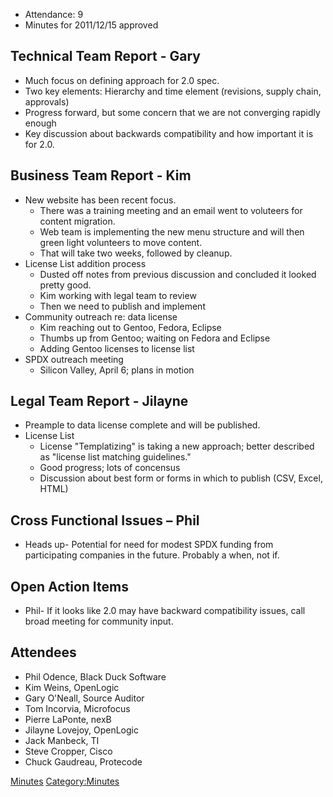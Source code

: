   - Attendance: 9
  - Minutes for 2011/12/15 approved

## Technical Team Report - Gary

  - Much focus on defining approach for 2.0 spec.
  - Two key elements: Hierarchy and time element (revisions, supply
    chain, approvals)
  - Progress forward, but some concern that we are not converging
    rapidly enough
  - Key discussion about backwards compatibility and how important it is
    for 2.0.

## Business Team Report - Kim

  - New website has been recent focus.
      - There was a training meeting and an email went to voluteers for
        content migration.
      - Web team is implementing the new menu structure and will then
        green light volunteers to move content.
      - That will take two weeks, followed by cleanup.
  - License List addition process
      - Dusted off notes from previous discussion and concluded it
        looked pretty good.
      - Kim working with legal team to review
      - Then we need to publish and implement
  - Community outreach re: data license
      - Kim reaching out to Gentoo, Fedora, Eclipse
      - Thumbs up from Gentoo; waiting on Fedora and Eclipse
      - Adding Gentoo licenses to license list
  - SPDX outreach meeting
      - Silicon Valley, April 6; plans in motion

## Legal Team Report - Jilayne

  - Preample to data license complete and will be published.
  - License List
      - License "Templatizing" is taking a new approach; better
        described as "license list matching guidelines."
      - Good progress; lots of concensus
      - Discussion about best form or forms in which to publish (CSV,
        Excel, HTML)

## Cross Functional Issues – Phil

  - Heads up- Potential for need for modest SPDX funding from
    participating companies in the future. Probably a when, not if.

## Open Action Items

  - Phil- If it looks like 2.0 may have backward compatibility issues,
    call broad meeting for community input.

## Attendees

  - Phil Odence, Black Duck Software
  - Kim Weins, OpenLogic
  - Gary O'Neall, Source Auditor
  - Tom Incorvia, Microfocus
  - Pierre LaPonte, nexB
  - Jilayne Lovejoy, OpenLogic
  - Jack Manbeck, TI
  - Steve Cropper, Cisco
  - Chuck Gaudreau, Protecode

[Minutes](Category:General "wikilink")
[Category:Minutes](Category:Minutes "wikilink")
